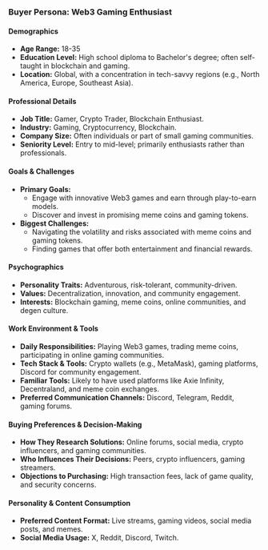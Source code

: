 ### Buyer Persona: Web3 Gaming Enthusiast

#### Demographics
- **Age Range:** 18-35
- **Education Level:** High school diploma to Bachelor's degree; often self-taught in blockchain and gaming.
- **Location:** Global, with a concentration in tech-savvy regions (e.g., North America, Europe, Southeast Asia).

#### Professional Details
- **Job Title:** Gamer, Crypto Trader, Blockchain Enthusiast.
- **Industry:** Gaming, Cryptocurrency, Blockchain.
- **Company Size:** Often individuals or part of small gaming communities.
- **Seniority Level:** Entry to mid-level; primarily enthusiasts rather than professionals.

#### Goals & Challenges
- **Primary Goals:** 
  - Engage with innovative Web3 games and earn through play-to-earn models.
  - Discover and invest in promising meme coins and gaming tokens.
- **Biggest Challenges:** 
  - Navigating the volatility and risks associated with meme coins and gaming tokens.
  - Finding games that offer both entertainment and financial rewards.

#### Psychographics
- **Personality Traits:** Adventurous, risk-tolerant, community-driven.
- **Values:** Decentralization, innovation, and community engagement.
- **Interests:** Blockchain gaming, meme coins, online communities, and degen culture.

#### Work Environment & Tools
- **Daily Responsibilities:** Playing Web3 games, trading meme coins, participating in online gaming communities.
- **Tech Stack & Tools:** Crypto wallets (e.g., MetaMask), gaming platforms, Discord for community engagement.
- **Familiar Tools:** Likely to have used platforms like Axie Infinity, Decentraland, and meme coin exchanges.
- **Preferred Communication Channels:** Discord, Telegram, Reddit, gaming forums.

#### Buying Preferences & Decision-Making
- **How They Research Solutions:** Online forums, social media, crypto influencers, and gaming communities.
- **Who Influences Their Decisions:** Peers, crypto influencers, gaming streamers.
- **Objections to Purchasing:** High transaction fees, lack of game quality, and security concerns.

#### Personality & Content Consumption
- **Preferred Content Format:** Live streams, gaming videos, social media posts, and memes.
- **Social Media Usage:** X, Reddit, Discord, Twitch.
